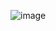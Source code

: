 <ERD>

![image](https://github.com/poeroff/2024nbcamp_timeattack/assets/80104001/9f8ad418-f01b-4a2e-83e3-323da8857319)

